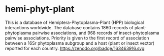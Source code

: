 # hemi-phyt-plant

This is a database of Hemiptera-Phytoplasma-Plant (HPP) biological interactions worldwide. The database contains 1860 records of plant-phytoplasma pairwise associations, and 968 records of insect-phytoplasma pairwise associations. Priority is given to the first record of association between a 16Sr phytoplasma subgroup and a host (plant or insect vector) reported for each country.
https://zenodo.org/badge/163463916.svg
